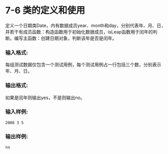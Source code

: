 # 7-6 类的定义和使用
定义一个日期类Date，内有数据成员year、month和day，分别代表年、月、日，并若干有成员函数：构造函数用于初始化数据成员，isLeap函数用于闰年的判断。编写主函数：创建日期对象，判断该年是否是闰年。

### 输入格式:

每组测试数据仅包含一个测试用例，每个测试用例占一行包括三个数，分别表示年、月、日。

### 输出格式:

如果是闰年则输出yes，不是则输出no。

### 输入样例:

    
    
    2006 3 5
    

### 输出样例:

    
    
    no
    

